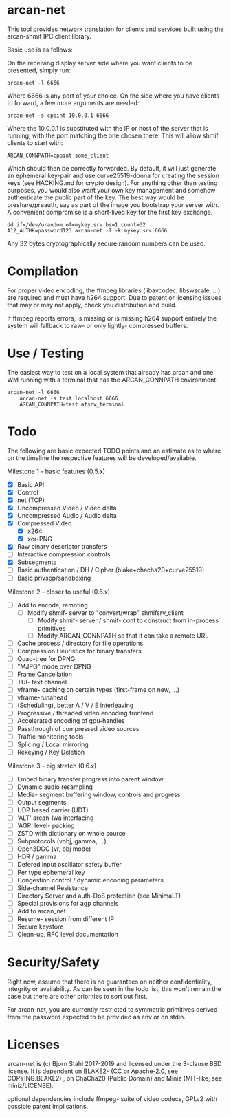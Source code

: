 # arcan-net

This tool provides network translation for clients and services built
using the arcan-shmif IPC client library.

Basic use is as follows:

On the receiving display server side where you want clients to be
presented, simply run:

    arcan-net -l 6666

Where 6666 is any port of your choice. On the side where you have
clients to forward, a few more arguments are needed:

    arcan-net -s cpoint 10.0.0.1 6666

Where the 10.0.0.1 is substituted with the IP or host of the server
that is running, with the port matching the one chosen there. This
will allow shmif clients to start with:

    ARCAN_CONNPATH=cpoint some_client

Which should then be correctly forwarded. By default, it will just generate an
ephemeral key-pair and use curve25519-donna for creating the session keys (see
HACKING.md for crypto design). For anything other than testing purposes, you
would also want your own key management and somehow authenticate the public
part of the key. The best way would be preshare/preauth, say as part of the
image you bootstrap your server with. A convenient compromise is a short-lived
key for the first key exchange.

    dd if=/dev/urandom of=mykey.srv bs=1 count=32
    A12_AUTHK=password123 arcan-net -l -k mykey.srv 6666

Any 32 bytes cryptographically secure random numbers can be used.

# Compilation

For proper video encoding, the ffmpeg libraries (libavcodec, libswscale,
...) are required and must have h264 support. Due to patent or licensing
issues that may or may not apply, check you distribution and build.

If ffmpeg reports errors, is missing or is missing h264 support entirely
the system will fallback to raw- or only lightly- compressed buffers.

# Use / Testing

The easiest way to test on a local system that already has arcan and one
WM running with a terminal that has the ARCAN\_CONNPATH environment:

    arcan-net -l 6666
		arcan-net -s test localhost 6666
		ARCAN_CONNPATH=test afsrv_terminal

# Todo

The following are basic expected TODO points and an estimate as to where
on the timeline the respective features will be developed/available.

Milestone 1 - basic features (0.5.x)

- [x] Basic API
- [x] Control
- [x] net (TCP)
- [x] Uncompressed Video / Video delta
- [x] Uncompressed Audio / Audio delta
- [x] Compressed Video
	-  [x] x264
	-  [x] xor-PNG
- [x] Raw binary descriptor transfers
- [ ] Interactive compression controls
- [x] Subsegments
- [ ] Basic authentication / DH / Cipher (blake+chacha20+curve25519)
- [ ] Basic privsep/sandboxing

Milestone 2 - closer to useful (0.6.x)

- [ ] Add to encode, remoting
  - [ ] Modify shmif- server to "convert/wrap" shmifsrv\_client
	- [ ] Modify shmif- server / shmif- cont to construct from in-process primitives
	- [ ] Modify ARCAN\_CONNPATH so that it can take a remote URL
- [ ] Cache process / directory for file operations
- [ ] Compression Heuristics for binary transfers
- [ ] Quad-tree for DPNG
- [ ] "MJPG" mode over DPNG
- [ ] Frame Cancellation
- [ ] TUI- text channel
- [ ] vframe- caching on certain types (first-frame on new, ...)
- [ ] vframe-runahead
- [ ] (Scheduling), better A / V / E interleaving
- [ ] Progressive / threaded video encoding frontend
- [ ] Accelerated encoding of gpu-handles
- [ ] Passthrough of compressed video sources
- [ ] Traffic monitoring tools
- [ ] Splicing / Local mirroring
- [ ] Rekeying / Key Deletion

Milestone 3 - big stretch (0.6.x)

- [ ] Embed binary transfer progress into parent window
- [ ] Dynamic audio resampling
- [ ] Media- segment buffering window, controls and progress
- [ ] Output segments
- [ ] UDP based carrier (UDT)
- [ ] 'ALT' arcan-lwa interfacing
- [ ] 'AGP' level- packing
- [ ] ZSTD with dictionary on whole source
- [ ] Subprotocols (vobj, gamma, ...)
- [ ] Open3DGC (vr, obj mode)
- [ ] HDR / gamma
- [ ] Defered input oscillator safety buffer
- [ ] Per type ephemeral key
- [ ] Congestion control / dynamic encoding parameters
- [ ] Side-channel Resistance
- [ ] Directory Server and auth-DoS protection (see MinimaLT)
- [ ] Special provisions for agp channels
- [ ] Add to arcan\_net
- [ ] Resume- session from different IP
- [ ] Secure keystore
- [ ] Clean-up, RFC level documentation

# Security/Safety

Right now, assume that there is no guarantees on neither confidentiality,
integrity or availability. As can be seen in the todo list, this won't remain
the case but there are other priorities to sort out first.

For arcan-net, you are currently restricted to symmetric primitives
derived from the password expected to be provided as env or on stdin.

# Licenses

arcan-net is (c) Bjorn Stahl 2017-2019 and licensed under the 3-clause BSD
license. It is dependent on BLAKE2- (CC or Apache-2.0, see COPYING.BLAKE2)
, on ChaCha20 (Public Domain) and Miniz (MIT-like, see miniz/LICENSE).

optional dependencies include ffmpeg- suite of video codecs, GPLv2 with
possible patent implications.
